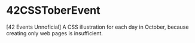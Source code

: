 # 42CSSToberEvent
[42 Events Unnoficial] A CSS illustration for each day in October, because creating only web pages is insufficient. 
